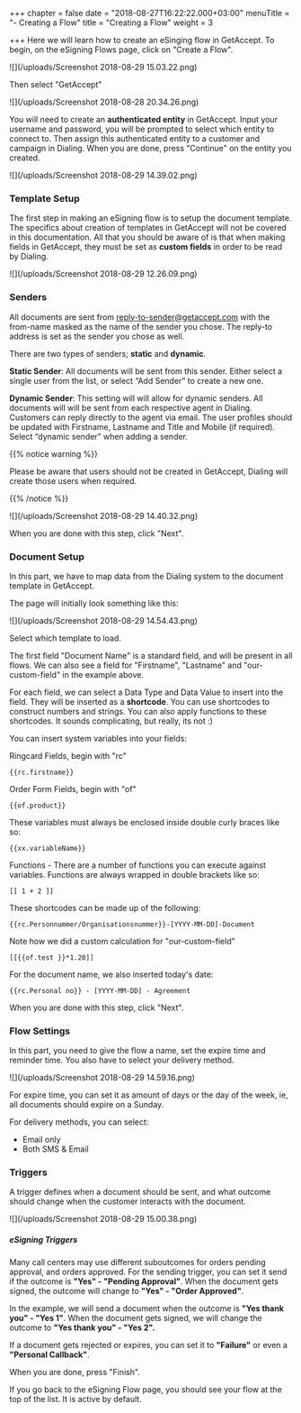 +++
chapter = false
date = "2018-08-27T16:22:22.000+03:00"
menuTitle = "- Creating a Flow"
title = "Creating a Flow"
weight = 3

+++
Here we will learn how to create an eSinging flow in GetAccept. To begin, on the eSigning Flows page, click on "Create a Flow".

![](/uploads/Screenshot 2018-08-29 15.03.22.png)

Then select "GetAccept"

![](/uploads/Screenshot 2018-08-28 20.34.26.png)

You will need to create an **authenticated entity** in GetAccept. Input your username and password, you will be prompted to select which entity to connect to. Then assign this authenticated entity to a customer and campaign in Dialing. When you are done, press "Continue" on the entity you created.

![](/uploads/Screenshot 2018-08-29 14.39.02.png)

### Template Setup

The first step in making an eSigning flow is to setup the document template. The specifics about creation of templates in GetAccept will not be covered in this documentation. All that you should be aware of is that when making fields in GetAccept, they must be set as **custom fields** in order to be read by Dialing.

![](/uploads/Screenshot 2018-08-29 12.26.09.png)

### Senders

All documents are sent from reply-to-sender@getaccept.com with the from-name masked as the name of the sender you chose. The reply-to address is set as the sender you chose as well.

There are two types of senders; **static** and **dynamic**.

**Static Sender**: All documents will be sent from this sender. Either select a single user from the list, or select “Add Sender” to create a new one.

**Dynamic Sender**: This setting will will allow for dynamic senders. All documents will will be sent from each respective agent in Dialing. Customers can reply directly to the agent via email. The user profiles should be updated with Firstname, Lastname and Title and Mobile (if required). Select “dynamic sender” when adding a sender. 

{{% notice warning %}}

Please be aware that users should not be created in GetAccept, Dialing will create those users when required. 

{{% /notice %}}

![](/uploads/Screenshot 2018-08-29 14.40.32.png)

When you are done with this step, click "Next".

### Document Setup

In this part, we have to map data from the Dialing system to the document template in GetAccept.

The page will initially look something like this:

![](/uploads/Screenshot 2018-08-29 14.54.43.png)

Select which template to load.

The first field "Document Name" is a standard field, and will be present in all flows. We can also see a field for "Firstname", "Lastname" and "our-custom-field" in the example above.

For each field, we can select a Data Type and Data Value to insert into the field. They will be inserted as a **shortcode**. You can use shortcodes to construct numbers and strings. You can also apply functions to these shortcodes. It sounds complicating, but really, its not :)

You can insert system variables into your fields:

Ringcard Fields, begin with "rc"

    {{rc.firstname}}

Order Form Fields, begin with "of"

    {{of.product}}

These variables must always be enclosed inside double curly braces like so:

    {{xx.variableName}}

Functions - There are a number of functions you can execute against variables. Functions are always wrapped in double brackets like so:

    [[ 1 + 2 ]]

These shortcodes can be made up of the following:

    {{rc.Personnummer/Organisationsnummer}}-[YYYY-MM-DD]-Document

Note how we did a custom calculation for "our-custom-field"

    [[{{of.test }}*1.20]]

For the document name, we also inserted today's date:

    {{rc.Personal no}} - [YYYY-MM-DD] - Agreement

When you are done with this step, click "Next".

### Flow Settings

In this part, you need to give the flow a name, set the expire time and reminder time. You also have to select your delivery method.

![](/uploads/Screenshot 2018-08-29 14.59.16.png)

For expire time, you can set it as amount of days or the day of the week, ie, all documents should expire on a Sunday.

For delivery methods, you can select:

* Email only
* Both SMS & Email

### Triggers

A trigger defines when a document should be sent, and what outcome should change when the customer interacts with the document.

![](/uploads/Screenshot 2018-08-29 15.00.38.png)

##### eSigning Triggers

Many call centers may use different suboutcomes for orders pending approval, and orders approved. For the sending trigger, you can set it send if the outcome is **"Yes" - "Pending Approval"**. When the document gets signed, the outcome will change to **"Yes" - "Order Approved"**.

In the example, we will send a document when the outcome is **"Yes thank you" - "Yes 1"**. When the document gets signed, we will change the outcome to **"Yes thank you" - "Yes 2".**

If a document gets rejected or expires, you can set it to **"Failure"** or even a **"Personal Callback"**.

When you are done, press "Finish".

If you go back to the eSigning Flow page, you should see your flow at the top of the list. It is active by default.